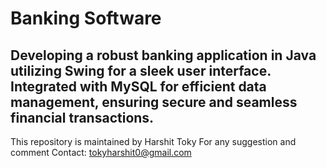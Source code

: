 # Banking Software

## Developing a robust banking application in Java utilizing Swing for a sleek user interface. Integrated with MySQL for efficient data management, ensuring secure and seamless financial transactions.

This repository is maintained by Harshit Toky
For any suggestion and comment
Contact: tokyharshit0@gmail.com

